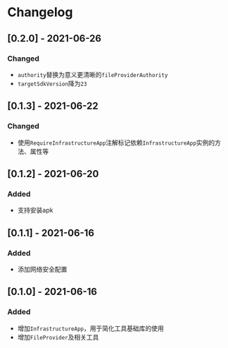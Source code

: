 # Changelog

## [0.2.0] - 2021-06-26

### Changed

- `authority`替换为意义更清晰的`fileProviderAuthority`
- `targetSdkVersion`降为`23`

## [0.1.3] - 2021-06-22

### Changed

- 使用`RequireInfrastructureApp`注解标记依赖`InfrastructureApp`实例的方法、属性等

## [0.1.2] - 2021-06-20

### Added

- 支持安装apk

## [0.1.1] - 2021-06-16

### Added

- 添加网络安全配置

## [0.1.0] - 2021-06-16

### Added

- 增加`InfrastructureApp`，用于简化工具基础库的使用
- 增加`FileProvider`及相关工具
